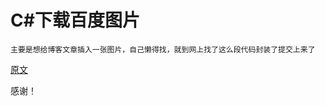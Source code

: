 # C#下载百度图片


```
主要是想给博客文章插入一张图片，自己懒得找，就到网上找了这么段代码封装了提交上来了
```


[原文](http://blog.csdn.net/jtahstu/article/details/48109555) 

感谢！
